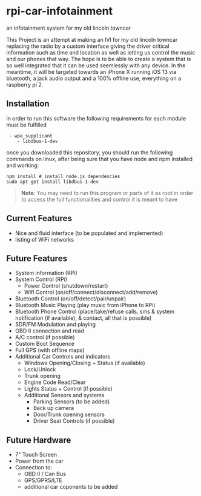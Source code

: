 # rpi-car-infotainment
an infotainment system for my old lincoln towncar

This Project is an attempt at making an IVI for my old lincoln towncar replacing the radio by a custom interface giving the driver
critical information such as time and location as well as letting us control the music and our phones that way.
The hope is to be able to create a system that is so well integrated that it can be used seemlessly with any device.
In the meantime, it will be targeted towards an iPhone X running iOS 13 via bluetooth, a jack audio output and a 100% offline use,
everything on a raspberry pi 2.

## Installation
in order to run this software the following requirements for each module must be fulfilled
```
 - wpa_supplicant
	- libdbus-1-dev
```

once you downloaded this repository, you should run the following commands on linux, after being sure that you have node and npm installed and working:
```
npm install # install node.js dependencies
sudo apt-get install libdbus-1-dev
```

>**Note**: You may need to run this program or parts of it as root in order to access the full functionalities and control it is meant to have

## Current Features
- Nice and fluid interface (to be populated and implemented)
- listing of WiFi networks

## Future Features
- System information (RPi)
- System Control (RPi)
	- Power Control (shutdown/restart)
	- Wifi Control (on/off/connect/disconnect/add/remove)
- Bluetooth Control (on/off/detect/pair/unpair)
- Bluetooth Music Playing (play music from iPhone to RPi)
- Bluetooth Phone Control (place/take/refuse calls, sms & system notification (if available), & contact, all that is possible)
- SDR/FM Modulation and playing
- OBD II connection and read
- A/C control (if possible)
- Custom Boot Sequence
- Full GPS (with offline maps)
- Additional Car Controls and indicators
	- Windows Opening/Closing + Status (if available)
	- Lock/Unlock
	- Trunk opening
	- Engine Code Read/Clear
	- Lights Status + Control (if possible)
	- Additional Sensors and systems
		- Parking Sensors (to be added)
		- Back up camera
		- Door/Trunk opening sensors
		- Driver Seat Controls (if possible)

## Future Hardware
- 7" Touch Screen
- Power from the car
- Connection to:
	- OBD II / Can Bus
	- GPS/GPRS/LTE
	- additional car coponents to be added
